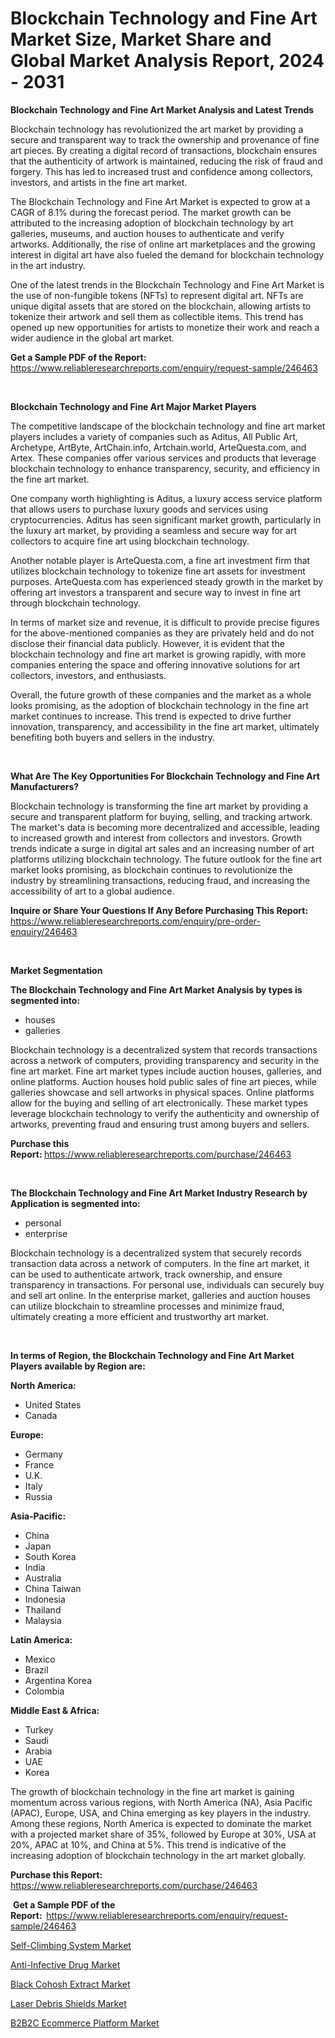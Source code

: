<p><h1>Blockchain Technology and Fine Art Market Size, Market Share and Global Market Analysis Report, 2024 - 2031</h1></p><p><strong>Blockchain Technology and Fine Art Market Analysis and Latest Trends</strong></p>
<p><p>Blockchain technology has revolutionized the art market by providing a secure and transparent way to track the ownership and provenance of fine art pieces. By creating a digital record of transactions, blockchain ensures that the authenticity of artwork is maintained, reducing the risk of fraud and forgery. This has led to increased trust and confidence among collectors, investors, and artists in the fine art market.</p><p>The Blockchain Technology and Fine Art Market is expected to grow at a CAGR of 8.1% during the forecast period. The market growth can be attributed to the increasing adoption of blockchain technology by art galleries, museums, and auction houses to authenticate and verify artworks. Additionally, the rise of online art marketplaces and the growing interest in digital art have also fueled the demand for blockchain technology in the art industry.</p><p>One of the latest trends in the Blockchain Technology and Fine Art Market is the use of non-fungible tokens (NFTs) to represent digital art. NFTs are unique digital assets that are stored on the blockchain, allowing artists to tokenize their artwork and sell them as collectible items. This trend has opened up new opportunities for artists to monetize their work and reach a wider audience in the global art market.</p></p>
<p><strong>Get a Sample PDF of the Report:&nbsp;</strong> <a href="https://www.reliableresearchreports.com/enquiry/request-sample/246463">https://www.reliableresearchreports.com/enquiry/request-sample/246463</a></p>
<p>&nbsp;</p>
<p><strong>Blockchain Technology and Fine Art Major Market Players</strong></p>
<p><p>The competitive landscape of the blockchain technology and fine art market players includes a variety of companies such as Aditus, All Public Art, Archetype, ArtByte, ArtChain.info, Artchain.world, ArteQuesta.com, and Artex. These companies offer various services and products that leverage blockchain technology to enhance transparency, security, and efficiency in the fine art market.</p><p>One company worth highlighting is Aditus, a luxury access service platform that allows users to purchase luxury goods and services using cryptocurrencies. Aditus has seen significant market growth, particularly in the luxury art market, by providing a seamless and secure way for art collectors to acquire fine art using blockchain technology.</p><p>Another notable player is ArteQuesta.com, a fine art investment firm that utilizes blockchain technology to tokenize fine art assets for investment purposes. ArteQuesta.com has experienced steady growth in the market by offering art investors a transparent and secure way to invest in fine art through blockchain technology.</p><p>In terms of market size and revenue, it is difficult to provide precise figures for the above-mentioned companies as they are privately held and do not disclose their financial data publicly. However, it is evident that the blockchain technology and fine art market is growing rapidly, with more companies entering the space and offering innovative solutions for art collectors, investors, and enthusiasts.</p><p>Overall, the future growth of these companies and the market as a whole looks promising, as the adoption of blockchain technology in the fine art market continues to increase. This trend is expected to drive further innovation, transparency, and accessibility in the fine art market, ultimately benefiting both buyers and sellers in the industry.</p></p>
<p>&nbsp;</p>
<p><strong>What Are The Key Opportunities For Blockchain Technology and Fine Art Manufacturers?</strong></p>
<p><p>Blockchain technology is transforming the fine art market by providing a secure and transparent platform for buying, selling, and tracking artwork. The market's data is becoming more decentralized and accessible, leading to increased growth and interest from collectors and investors. Growth trends indicate a surge in digital art sales and an increasing number of art platforms utilizing blockchain technology. The future outlook for the fine art market looks promising, as blockchain continues to revolutionize the industry by streamlining transactions, reducing fraud, and increasing the accessibility of art to a global audience.</p></p>
<p><strong>Inquire or Share Your Questions If Any Before Purchasing This Report:</strong> <a href="https://www.reliableresearchreports.com/enquiry/pre-order-enquiry/246463">https://www.reliableresearchreports.com/enquiry/pre-order-enquiry/246463</a></p>
<p>&nbsp;</p>
<p><strong>Market Segmentation</strong></p>
<p><strong>The Blockchain Technology and Fine Art Market Analysis by types is segmented into:</strong></p>
<p><ul><li>houses</li><li>galleries</li></ul></p>
<p><p>Blockchain technology is a decentralized system that records transactions across a network of computers, providing transparency and security in the fine art market. Fine art market types include auction houses, galleries, and online platforms. Auction houses hold public sales of fine art pieces, while galleries showcase and sell artworks in physical spaces. Online platforms allow for the buying and selling of art electronically. These market types leverage blockchain technology to verify the authenticity and ownership of artworks, preventing fraud and ensuring trust among buyers and sellers.</p></p>
<p><strong>Purchase this Report:&nbsp;</strong><a href="https://www.reliableresearchreports.com/purchase/246463">https://www.reliableresearchreports.com/purchase/246463</a></p>
<p>&nbsp;</p>
<p><strong>The Blockchain Technology and Fine Art Market Industry Research by Application is segmented into:</strong></p>
<p><ul><li>personal</li><li>enterprise</li></ul></p>
<p><p>Blockchain technology is a decentralized system that securely records transaction data across a network of computers. In the fine art market, it can be used to authenticate artwork, track ownership, and ensure transparency in transactions. For personal use, individuals can securely buy and sell art online. In the enterprise market, galleries and auction houses can utilize blockchain to streamline processes and minimize fraud, ultimately creating a more efficient and trustworthy art market.</p></p>
<p>&nbsp;</p>
<p><strong>In terms of Region, the Blockchain Technology and Fine Art Market Players available by Region are:</strong></p>
<p>
    <p> <strong> North America: </strong>
        <ul>
            <li>United States</li>
            <li>Canada</li>
        </ul>
        </p> 
    <p> <strong> Europe: </strong>
        <ul>
            <li>Germany</li>
            <li>France</li>
            <li>U.K.</li>
            <li>Italy</li>
            <li>Russia</li>
        </ul>
        </p> 
    <p> <strong> Asia-Pacific: </strong>
        <ul>
            <li>China</li>
            <li>Japan</li>
            <li>South Korea</li>
            <li>India</li>
            <li>Australia</li>
            <li>China Taiwan</li>
            <li>Indonesia</li>
            <li>Thailand</li>
            <li>Malaysia</li>
        </ul>
        </p> 
    <p> <strong> Latin America: </strong>
        <ul>
            <li>Mexico</li>
            <li>Brazil</li>
            <li>Argentina Korea</li>
            <li>Colombia</li>
        </ul>
        </p> 
    <p> <strong> Middle East & Africa: </strong>
        <ul>
            <li>Turkey</li>
            <li>Saudi</li>
            <li>Arabia</li>
            <li>UAE</li>
            <li>Korea</li>
        </ul>
    </p>
    </p>
<p><p>The growth of blockchain technology in the fine art market is gaining momentum across various regions, with North America (NA), Asia Pacific (APAC), Europe, USA, and China emerging as key players in the industry. Among these regions, North America is expected to dominate the market with a projected market share of 35%, followed by Europe at 30%, USA at 20%, APAC at 10%, and China at 5%. This trend is indicative of the increasing adoption of blockchain technology in the art market globally.</p></p>
<p><strong>Purchase this Report: </strong><a href="https://www.reliableresearchreports.com/purchase/246463">https://www.reliableresearchreports.com/purchase/246463</a></p>
<p>&nbsp;<strong>Get a Sample PDF of the Report:&nbsp;&nbsp;</strong><a href="https://www.reliableresearchreports.com/enquiry/request-sample/246463">https://www.reliableresearchreports.com/enquiry/request-sample/246463</a></p>
<p><strong></strong></p>
<p><p><a href="https://picayune-night-cbd.notion.site/Self-Climbing-System-Market-Dynamics-2024-2031-Also-about-Its-Market-Trends-Projections-and-Oppor-3b1daa7529584e3c9341366e8e7793c9">Self-Climbing System Market</a></p><p><a href="https://github.com/zjyglelu/Market-Research-Report-List-1/blob/main/anti-infective-drug-market.md">Anti-Infective Drug Market</a></p><p><a href="https://view.publitas.com/reportprime-1/black-cohosh-extract-market-research-report-the-key-to-successful-business-strategy-forecasted-for-period-from-2024-2031/">Black Cohosh Extract Market</a></p><p><a href="https://view.publitas.com/reportprime-1/laser-debris-shields-market-research-report-the-key-to-successful-business-strategy-forecasted-for-period-from-2024-2031/">Laser Debris Shields Market</a></p><p><a href="https://github.com/mbisetmhermsr/Market-Research-Report-List-1/blob/main/b2b2c-ecommerce-platform-market.md">B2B2C Ecommerce Platform Market</a></p></p>